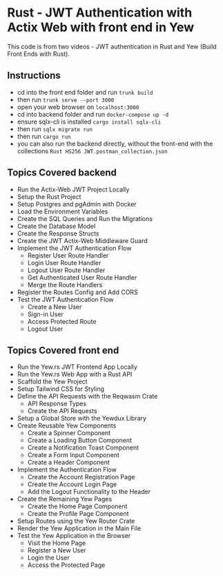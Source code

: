 # Rust - JWT Authentication with Actix Web with front end in Yew

This code is from two videos - JWT authentication in Rust
and Yew (Build Front Ends with Rust).

## Instructions
- cd into the front end folder and run `trunk build`
- then run `trunk serve --port 3000`
- open your web browser on `localhost:3000`
- cd into backend folder and run `docker-compose up -d`
- ensure sqlx-cli is installed `cargo install sqlx-cli`
- then run `sqlx migrate run`
- then run `cargo run`
- you can also run the backend directly, without the front-end with the collections `Rust HS256 JWT.postman_collection.json`

## Topics Covered backend

- Run the Actix-Web JWT Project Locally
- Setup the Rust Project
- Setup Postgres and pgAdmin with Docker
- Load the Environment Variables
- Create the SQL Queries and Run the Migrations
- Create the Database Model
- Create the Response Structs
- Create the JWT Actix-Web Middleware Guard
- Implement the JWT Authentication Flow
    - Register User Route Handler
    - Login User Route Handler
    - Logout User Route Handler
    - Get Authenticated User Route Handler
    - Merge the Route Handlers
- Register the Routes Config and Add CORS
- Test the JWT Authentication Flow
    - Create a New User
    - Sign-in User
    - Access Protected Route
    - Logout User

## Topics Covered front end

- Run the Yew.rs JWT Frontend App Locally
- Run the Yew.rs Web App with a Rust API
- Scaffold the Yew Project
- Setup Tailwind CSS for Styling
- Define the API Requests with the Reqwasm Crate
    - API Response Types
    - Create the API Requests
- Setup a Global Store with the Yewdux Library
- Create Reusable Yew Components
    - Create a Spinner Component
    - Create a Loading Button Component
    - Create a Notification Toast Component
    - Create a Form Input Component
    - Create a Header Component
- Implement the Authentication Flow
    - Create the Account Registration Page
    - Create the Account Login Page
    - Add the Logout Functionality to the Header
- Create the Remaining Yew Pages
    - Create the Home Page Component
    - Create the Profile Page Component
- Setup Routes using the Yew Router Crate
- Render the Yew Application in the Main File
- Test the Yew Application in the Browser
    - Visit the Home Page
    - Register a New User
    - Login the User
    - Access the Protected Page


